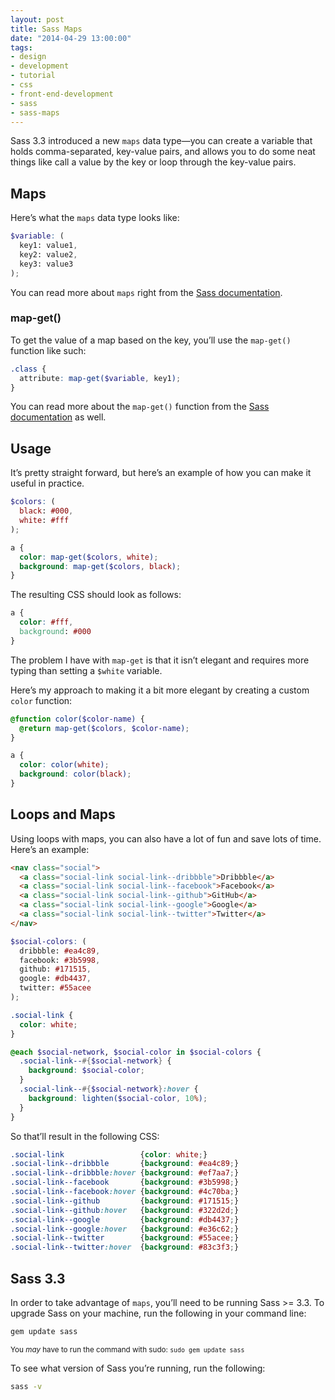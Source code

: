 ```yaml
---
layout: post
title: Sass Maps
date: "2014-04-29 13:00:00"
tags:
- design
- development
- tutorial
- css
- front-end-development
- sass
- sass-maps
---
```


Sass 3.3 introduced a new `maps` data type—you can create a variable that holds comma-separated, key-value pairs, and allows you to do some neat things like call a value by the key or loop through the key-value pairs.

<!--more-->

## Maps

Here’s what the `maps` data type looks like:

```scss
$variable: (
  key1: value1,
  key2: value2,
  key3: value3
);
```

You can read more about `maps` right from the [Sass documentation](http://sass-lang.com/documentation/file.SASS_REFERENCE.html#maps).

### map-get()

To get the value of a map based on the key, you’ll use the `map-get()` function like such:

```scss
.class {
  attribute: map-get($variable, key1);
}
```

You can read more about the `map-get()` function from the [Sass documentation](http://sass-lang.com/documentation/Sass/Script/Functions.html#map_get-instance_method) as well.

## Usage

It’s pretty straight forward, but here’s an example of how you can make it useful in practice.

```scss
$colors: (
  black: #000,
  white: #fff
);

a {
  color: map-get($colors, white);
  background: map-get($colors, black);
}
```

The resulting CSS should look as follows:

```css
a {
  color: #fff,
  background: #000
}
```

The problem I have with `map-get` is that it isn’t elegant and requires more typing than setting a `$white` variable.

Here’s my approach to making it a bit more elegant by creating a custom `color` function:

```scss
@function color($color-name) {
  @return map-get($colors, $color-name);
}

a {
  color: color(white);
  background: color(black);
}
```

## Loops and Maps

Using loops with maps, you can also have a lot of fun and save lots of time. Here’s an example:

```html
<nav class="social">
  <a class="social-link social-link--dribbble">Dribbble</a>
  <a class="social-link social-link--facebook">Facebook</a>
  <a class="social-link social-link--github">GitHub</a>
  <a class="social-link social-link--google">Google</a>
  <a class="social-link social-link--twitter">Twitter</a>
</nav>
```

```scss
$social-colors: (
  dribbble: #ea4c89,
  facebook: #3b5998,
  github: #171515,
  google: #db4437,
  twitter: #55acee
);

.social-link {
  color: white;
}

@each $social-network, $social-color in $social-colors {
  .social-link--#{$social-network} {
    background: $social-color;
  }
  .social-link--#{$social-network}:hover {
    background: lighten($social-color, 10%);
  }
}
```

So that’ll result in the following CSS:

```css
.social-link                 {color: white;}
.social-link--dribbble       {background: #ea4c89;}
.social-link--dribbble:hover {background: #ef7aa7;}
.social-link--facebook       {background: #3b5998;}
.social-link--facebook:hover {background: #4c70ba;}
.social-link--github         {background: #171515;}
.social-link--github:hover   {background: #322d2d;}
.social-link--google         {background: #db4437;}
.social-link--google:hover   {background: #e36c62;}
.social-link--twitter        {background: #55acee;}
.social-link--twitter:hover  {background: #83c3f3;}
```

## Sass 3.3

In order to take advantage of `maps`, you’ll need to be running Sass >= 3.3. To upgrade Sass on your machine, run the following in your command line:

```bash
gem update sass
```

<small>You *may* have to run the command with sudo: `sudo gem update sass`</small>

To see what version of Sass you’re running, run the following:

```bash
sass -v
```
